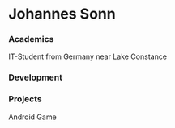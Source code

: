 # Johannes Sonn

### Academics

IT-Student from Germany near Lake Constance

### Development

### Projects

Android Game